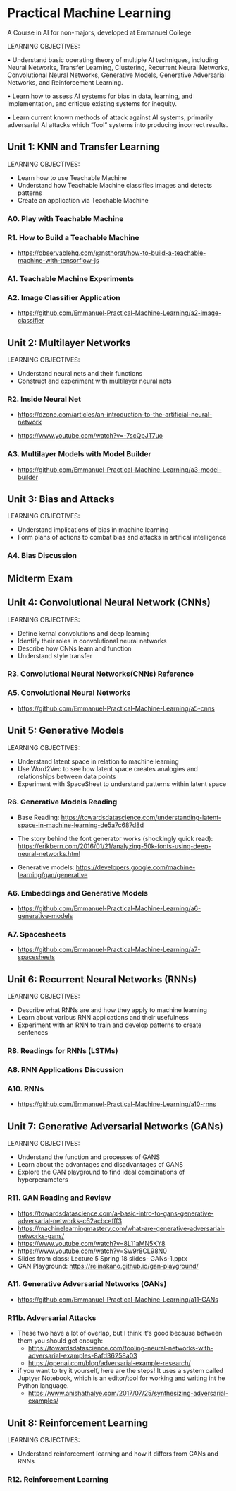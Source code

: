 # Practical Machine Learning
A Course in AI for non-majors, developed at Emmanuel College

LEARNING OBJECTIVES: 


•  Understand  basic  operating  theory  of 
multiple AI techniques, including Neural  Networks,  Transfer 
Learning,  Clustering,  Recurrent Neural 
Networks,  Convolutional  Neural 
Networks,  Generative  Models, 
Generative  Adversarial  Networks,  and 
Reinforcement Learning. 

• Learn how to assess AI systems for bias in 
data, learning, and implementation, and 
critique existing systems for inequity. 

• Learn current known methods of attack 
against AI systems, primarily adversarial 
AI  attacks  which  “fool”  systems  into 
producing incorrect results. 


## Unit 1: KNN and Transfer Learning 
LEARNING OBJECTIVES:  
- Learn how to use Teachable Machine
- Understand how Teachable Machine classifies images and detects patterns 
- Create an application via Teachable Machine

### A0. Play with Teachable Machine 
### R1. How to Build a Teachable Machine 
- https://observablehq.com/@nsthorat/how-to-build-a-teachable-machine-with-tensorflow-js
### A1. Teachable Machine Experiments 
 
### A2. Image Classifier Application 

- https://github.com/Emmanuel-Practical-Machine-Learning/a2-image-classifier 

## Unit 2: Multilayer Networks
LEARNING OBJECTIVES: 
- Understand neural nets and their functions
- Construct and experiment with multilayer neural nets 

### R2. Inside Neural Net
- https://dzone.com/articles/an-introduction-to-the-artificial-neural-network 

- https://www.youtube.com/watch?v=-7scQpJT7uo 
### A3. Multilayer Models with Model Builder 
- https://github.com/Emmanuel-Practical-Machine-Learning/a3-model-builder

## Unit 3: Bias and Attacks 
LEARNING OBJECTIVES: 
- Understand implications of bias in machine learning
- Form plans of actions to combat bias and attacks in artifical intelligence 

### A4. Bias Discussion 

## Midterm Exam

## Unit 4: Convolutional Neural Network (CNNs)
LEARNING OBJECTIVES: 
- Define kernal convolutions and deep learning 
- Identify their roles in convolutional neural networks
- Describe how CNNs learn and function
- Understand style transfer

### R3. Convolutional Neural Networks(CNNs) Reference 
### A5. Convolutional Neural Networks 
- https://github.com/Emmanuel-Practical-Machine-Learning/a5-cnns

## Unit 5: Generative Models 
LEARNING OBJECTIVES: 
- Understand latent space in relation to machine learning
- Use Word2Vec to see how latent space creates analogies and relationships between data points
- Experiment with SpaceSheet to understand patterns within latent space

### R6. Generative Models Reading
- Base Reading: https://towardsdatascience.com/understanding-latent-space-in-machine-learning-de5a7c687d8d 

- The story behind the font generator works (shockingly quick read): https://erikbern.com/2016/01/21/analyzing-50k-fonts-using-deep-neural-networks.html 

- Generative models: https://developers.google.com/machine-learning/gan/generative 

### A6. Embeddings and Generative Models 
- https://github.com/Emmanuel-Practical-Machine-Learning/a6-generative-models 
### A7. Spacesheets
- https://github.com/Emmanuel-Practical-Machine-Learning/a7-spacesheets

## Unit 6: Recurrent Neural Networks (RNNs)
LEARNING OBJECTIVES:
- Describe what RNNs are and how they apply to machine learning
- Learn about various RNN applications and their usefulness
- Experiment with an RNN to train and develop patterns to create sentences

### R8. Readings for RNNs (LSTMs)
### A8. RNN Applications Discussion 
### A10. RNNs
- https://github.com/Emmanuel-Practical-Machine-Learning/a10-rnns

## Unit 7: Generative Adversarial Networks (GANs)
LEARNING OBJECTIVES: 
- Understand the function and processes of GANS
- Learn about the advantages and disadvantages of GANS
- Explore the GAN playground to find ideal combinations of hyperperameters


### R11. GAN Reading and Review
- https://towardsdatascience.com/a-basic-intro-to-gans-generative-adversarial-networks-c62acbcefff3
- https://machinelearningmastery.com/what-are-generative-adversarial-networks-gans/
- https://www.youtube.com/watch?v=8L11aMN5KY8
- https://www.youtube.com/watch?v=Sw9r8CL98N0 
- Slides from class: Lecture 5 Spring 18 slides- GANs-1.pptx
- GAN Playground: https://reiinakano.github.io/gan-playground/  
### A11. Generative Adversarial Networks (GANs)
- https://github.com/Emmanuel-Practical-Machine-Learning/a11-GANs
### R11b. Adversarial Attacks 
- These two have a lot of overlap, but I think it's good because between them you should get enough:
    - https://towardsdatascience.com/fooling-neural-networks-with-adversarial-examples-8afd36258a03
    - https://openai.com/blog/adversarial-example-research/
- if you want to try it yourself, here are the steps! It uses a system called Juptyer Notebook, which is an editor/tool for working and writing int he Python language.
    - https://www.anishathalye.com/2017/07/25/synthesizing-adversarial-examples/ 
## Unit 8: Reinforcement Learning 
LEARNING OBJECTIVES: 
- Understand reinforcement learning and how it differs from GANs and RNNs

### R12. Reinforcement Learning 
